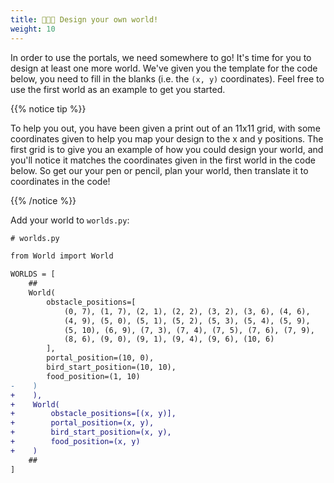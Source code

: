 ```yaml
---
title: 🧑🏻‍🎨 Design your own world!
weight: 10
---
```


In order to use the portals, we need somewhere to go!
It's time for you to design at least one more world.
We've given you the template for the code below, you need to fill in the blanks (i.e. the `(x, y)` coordinates).
Feel free to use the first world as an example to get you started.

{{% notice tip %}}

To help you out, you have been given a print out of an 11x11 grid, with some coordinates given to help you map your design to the x and y positions.
The first grid is to give you an example of how you could design your world, and you'll notice it matches the coordinates given in the first world in the code below.
So get our your pen or pencil, plan your world, then translate it to coordinates in the code!

{{% /notice %}}

Add your world to `worlds.py`:

```diff
# worlds.py

from World import World

WORLDS = [
    ##
    World(
        obstacle_positions=[
            (0, 7), (1, 7), (2, 1), (2, 2), (3, 2), (3, 6), (4, 6),
            (4, 9), (5, 0), (5, 1), (5, 2), (5, 3), (5, 4), (5, 9),
            (5, 10), (6, 9), (7, 3), (7, 4), (7, 5), (7, 6), (7, 9),
            (8, 6), (9, 0), (9, 1), (9, 4), (9, 6), (10, 6)
        ],
        portal_position=(10, 0),
        bird_start_position=(10, 10),
        food_position=(1, 10)
-    )
+    ),
+    World(
+        obstacle_positions=[(x, y)],
+        portal_position=(x, y),
+        bird_start_position=(x, y),
+        food_position=(x, y)
+    )
    ##
]
```
